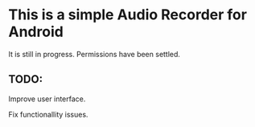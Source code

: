 # This is a simple Audio Recorder for Android

It is still in progress.
Permissions have been settled.

## TODO:

Improve user interface.

Fix functionallity issues.
